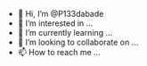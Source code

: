 - 👋 Hi, I’m @P133dabade
- 👀 I’m interested in ...
- 🌱 I’m currently learning ...
- 💞️ I’m looking to collaborate on ...
- 📫 How to reach me ...

<!---
P133dabade/P133dabade is a ✨ special ✨ repository because its `README.md` (this file) appears on your GitHub profile.
You can click the Preview link to take a look at your changes.
--->
